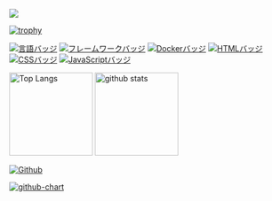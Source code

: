 ![](https://github-profile-summary-cards.vercel.app/api/cards/profile-details?username=satoshikawata123&theme=2077)

[![trophy](https://github-profile-trophy.vercel.app/?username=satoshikawata123&theme=onedark)](https://github-profile-trophy.vercel.app/?username=ryo-ma&theme=tokyonight)

[![言語バッジ](https://img.shields.io/badge/-Ruby-CC342D.svg?logo=ruby&style=flat-square&logoColor=white)](https://www.ruby-lang.org/)
[![フレームワークバッジ](https://img.shields.io/badge/-Ruby%20on%20Rails-CC0000.svg?logo=ruby-on-rails&style=flat-square&logoColor=white)](https://rubyonrails.org/)
[![Dockerバッジ](https://img.shields.io/badge/-Docker-2496ED.svg?logo=docker&style=flat-square&logoColor=white)](https://www.docker.com/)
[![HTMLバッジ](https://img.shields.io/badge/-HTML5-E34F26.svg?logo=html5&style=flat-square&logoColor=white)](https://developer.mozilla.org/en-US/docs/Web/Guide/HTML)
[![CSSバッジ](https://img.shields.io/badge/-CSS3-1572B6.svg?logo=css3&style=flat-square&logoColor=white)](https://developer.mozilla.org/en-US/docs/Web/CSS)
[![JavaScriptバッジ](https://img.shields.io/badge/-JavaScript-F7DF1E.svg?logo=javascript&style=flat-square&logoColor=black)](https://developer.mozilla.org/en-US/docs/Web/JavaScript)

<img alt="Top Langs" height="150px" src="https://github-readme-stats.vercel.app/api/top-langs/?username=satoshikawata123&layout=compact&count_private=true&show_icons=true&theme=tokyonight" />

<img alt="github stats" height="150px" src="https://github-readme-stats.vercel.app/api?username=satoshikawata123&count_private=true&show_icons=true&show_icons=true&theme=tokyonight" />

[![Github](https://img.shields.io/badge/--FFFFFF?style=social&logo=github&label=Follow%20satoshikawata123)](https://github.com/satoshikawata123)

[![github-chart](https://github-chart.vercel.app/api?user=satoshikawata123)](https://github.com/satoshikawata123/github-chart)
